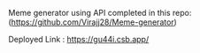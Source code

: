 Meme generator using API completed in this repo:
(https://github.com/Virajj28/Meme-generator)

Deployed Link : https://gu44i.csb.app/
